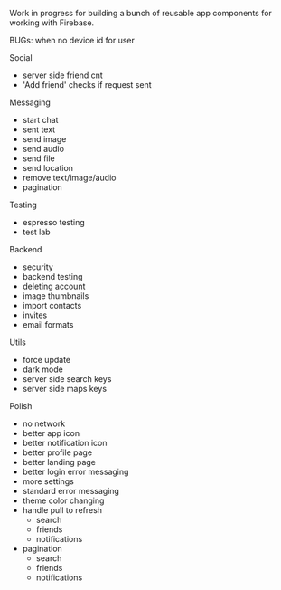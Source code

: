 Work in progress for building a bunch of reusable app components for working with Firebase.

BUGs:
when no device id for user

Social
- server side friend cnt
- 'Add friend' checks if request sent

Messaging
- start chat
- sent text
- send image
- send audio
- send file
- send location
- remove text/image/audio
- pagination

Testing
- espresso testing
- test lab

Backend
- security
- backend testing
- deleting account
- image thumbnails
- import contacts
- invites
- email formats

Utils
- force update
- dark mode
- server side search keys
- server side maps keys

Polish
- no network
- better app icon
- better notification icon
- better profile page
- better landing page
- better login error messaging
- more settings
- standard error messaging
- theme color changing
- handle pull to refresh
    - search
    - friends
    - notifications
- pagination
    - search
    - friends
    - notifications